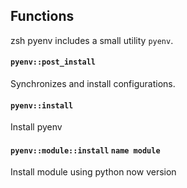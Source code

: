 <!-- Space: Projects -->
<!-- Parent: Project -->
<!-- Title: Functions -->
<!-- Label: Functions -->
<!-- Include: docs/disclaimer.md -->
<!-- Include: ac:toc -->

## Functions

zsh pyenv includes a small utility `pyenv`.

#### `pyenv::post_install`

Synchronizes and install configurations.

#### `pyenv::install`

Install pyenv

#### `pyenv::module::install` `name module`

Install module using python now version
